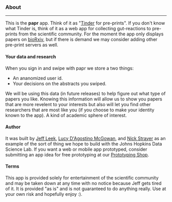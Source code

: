 ### About

<hr> 

This is the __papr__ app. Think of it as "[Tinder](https://www.gotinder.com/) for pre-prints". If you don't know what Tinder is, think of it as a web app for collecting gut-reactions to pre-prints from the scientific community. For the moment the app only displays papers on [bioRxiv](http://biorxiv.org/), but if there is demand we may consider adding other pre-print servers as well.

#### Your data and research

When you sign in and swipe with papr we store a two things: 

-  An ananomized user id.
-  Your decisions on the abstracts you swiped.  

We will be using this data (in future releases) to help figure out what type of papers you like. Knowing this information will allow us to show you papers that are more revelent to your interests but also will let you find other researchers that are most like you (if you choose to make your identity known to the app). A kind of academic sphere of interest. 

#### Author

It was built by [Jeff Leek](http://jtleek.com/), [Lucy D'Agostino McGowan](http://lucymcgowan.com), and [Nick Strayer](http://nickstrayer.me) as an example of the sort of thing we hope to build with the Johns Hopkins Data Science Lab. If you want a web or mobile app prototyped, consider submitting an app idea for free prototyping at our [Prototyping Shop](http://jhudatascience.org/prototyping/).

#### Terms

This app is provided solely for entertainment of the scientific community and may be taken down at any time with no notice because Jeff gets tired of it. It is provided "as is" and is not guaranteed to do anything really. Use at your own risk and hopefully enjoy :).
